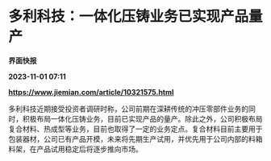 # 多利科技：一体化压铸业务已实现产品量产
**界面快报**

**2023-11-01 07:11**

**https://www.jiemian.com/article/10321575.html**

多利科技近期接受投资者调研时称，公司前期在深耕传统的冲压零部件业务的同时，积极布局一体化压铸业务，目前已实现产品的量产。除此之外，公司积极布局复合材料、热成型等业务，目前也取得了一定的业务定点。复合材料目前主要用于包装器材，公司已有产品开模，未来将先期生产试用，并优先用于公司内部的料箱料架，在产品试用稳定后将逐步推向市场。